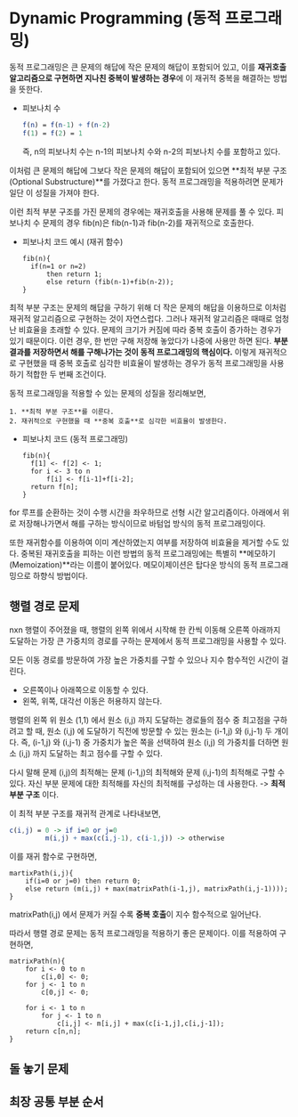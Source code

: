 # Dynamic Programming (동적 프로그래밍)

동적 프로그래밍은 큰 문제의 해답에 작은 문제의 해답이 포함되어 있고, 이를 **재귀호출 알고리즘으로 구현하면 지나친 중복이 발생하는 경우**에 이 재귀적 중복을 해결하는 방법을 뜻한다.



- 피보나치 수

  ```mathematica
  f(n) = f(n-1) + f(n-2)
  f(1) = f(2) = 1
  ```

  즉, n의 피보나치 수는 n-1의 피보나치 수와 n-2의 피보나치 수를 포함하고 있다.



이처럼 큰 문제의 해답에 그보다 작은 문제의 해답이 포함되어 있으면 **최적 부분 구조(Optional Substructure)**를 가졌다고 한다. 동적 프로그래밍을 적용하려면 문제가 일단 이 성질을 가져야 한다.

이런 최적 부분 구조를 가진 문제의 경우에는 재귀호출을 사용해 문제를 풀 수 있다. 피보나치 수 문제의 경우 fib(n)은 fib(n-1)과 fib(n-2)를 재귀적으로 호출한다.



- 피보나치 코드 예시 (재귀 함수)

  ```pseudocode
  fib(n){
  	if(n=1 or n=2)
  		then return 1;
  		else return (fib(n-1)+fib(n-2));
  }
  ```

  

최적 부분 구조는 문제의 해답을 구하기 위해 더 작은 문제의 해답을 이용하므로 이처럼 재귀적 알고리즘으로 구현하는 것이 자연스럽다. 그러나 재귀적 알고리즘은 때때로 엄청난 비효율을 초래할 수 있다. 문제의 크기가 커짐에 따라 중복 호출이 증가하는 경우가 있기 때문이다. 이런 경우, 한 번만 구해 저장해 놓았다가 나중에 사용만 하면 된다. **부분 결과를 저장하면서 해를 구해나가는 것이 동적 프로그래밍의 핵심이다.** 이렇게 재귀적으로 구현했을 때 중복 호출로 심각한 비효율이 발생하는 경우가 동적 프로그래밍을 사용하기 적합한 두 번째 조건이다.



동적 프로그래밍을 적용할 수 있는 문제의 성질을 정리해보면,

```smalltalk
1. **최적 부분 구조**를 이룬다.
2. 재귀적으로 구현했을 때 **중복 호출**로 심각한 비효율이 발생한다.
```





- 피보나치 코드 (동적 프로그래밍)

  ```pseudocode
  fib(n){
  	f[1] <- f[2] <- 1;
  	for i <- 3 to n
  		f[i] <- f[i-1]+f[i-2];
  	return f[n];
  }
  ```



for 루프를 순환하는 것이 수행 시간을 좌우하므로 선형 시간 알고리즘이다. 아래에서 위로 저장해나가면서 해를 구하는 방식이므로 바텀업 방식의 동적 프로그래밍이다.

또한 재귀함수를 이용하여 이미 계산하였는지 여부를 저장하여 비효율을 제거할 수도 있다. 중복된 재귀호출을 피하는 이런 방법의 동적 프로그래밍에는 특별히 **메모하기(Memoization)**라는 이름이 붙어있다. 메모이제이션은 탑다운 방식의 동적 프로그래밍으로 하향식 방법이다.



## 행렬 경로 문제

nxn 행렬이 주어졌을 때, 행렬의 왼쪽 위에서 시작해 한 칸씩 이동해 오른쪽 아래까지 도달하는 가장 큰 가중치의 경로를 구하는 문제에서 동적 프로그래밍을 사용할 수 있다.

모든 이동 경로를 방문하여 가장 높은 가중치를 구할 수 있으나 지수 함수적인 시간이 걸린다.

- 오른쪽이나 아래쪽으로 이동할 수 있다.
- 왼쪽, 위쪽, 대각선 이동은 허용하지 않는다.



행렬의 왼쪽 위 원소 (1,1) 에서 원소 (i,j) 까지 도달하는 경로들의 점수 중 최고점을 구하려고 할 때, 원소 (i,j) 에 도달하기 직전에 방문할 수 있는 원소는 (i-1,j) 와 (i,j-1) 두 개이다. 즉, (i-1,j) 와 (i,j-1) 중 가중치가 높은 쪽을 선택하여 원소 (i,j) 의 가중치를 더하면 원소 (i,j) 까지 도달하는 최고 점수를 구할 수 있다.

다시 말해 문제 (i,j)의 최적해는 문제 (i-1,j)의 최적해와 문제 (i,j-1)의 최적해로 구할 수 있다. 자신 부분 문제에 대한 최적해를 자신의 최적해를 구성하는 데 사용한다. -> **최적 부분 구조** 이다.



이 최적 부분 구조를 재귀적 관계로 나타내보면, 

```mathematica
c(i,j) = 0 -> if i=0 or j=0
         m(i,j) + max(c(i,j-1), c(i-1,j)) -> otherwise
```



이를 재귀 함수로 구현하면,

```pseudocode
martixPath(i,j){
	if(i=0 or j=0) then return 0;
	else return (m(i,j) + max(matrixPath(i-1,j), matrixPath(i,j-1))));
}
```

matrixPath(i,j) 에서 문제가 커질 수록 **중복 호출**이 지수 함수적으로 일어난다.



따라서 행렬 경로 문제는 동적 프로그래밍을 적용하기 좋은 문제이다. 이를 적용하여 구현하면,

```pseudocode
matrixPath(n){
	for i <- 0 to n
    	c[i,0] <- 0;
    for j <- 1 to n
    	c[0,j] <- 0;
   
    for i <- 1 to n
    	for j <- 1 to n
    		c[i,j] <- m[i,j] + max(c[i-1,j],c[i,j-1]);
    return c[n,n];
}
```



## 돌 놓기 문제

## 최장 공통 부분 순서

